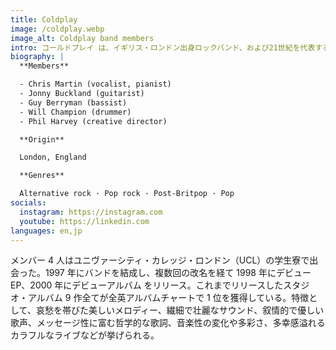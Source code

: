```yaml
---
title: Coldplay
image: /coldplay.webp
image_alt: Coldplay band members
intro: コールドプレイ は、イギリス・ロンドン出身ロックバンド、および21世紀を代表する音楽グループである。
biography: |
  **Members**

  - Chris Martin (vocalist, pianist)
  - Jonny Buckland (guitarist)
  - Guy Berryman (bassist)
  - Will Champion (drummer)
  - Phil Harvey (creative director)

  **Origin**

  London, England

  **Genres**

  Alternative rock · Pop rock · Post-Britpop · Pop
socials:
  instagram: https://instagram.com
  youtube: https://linkedin.com
languages: en,jp
---
```


メンバー 4 人はユニヴァーシティ・カレッジ・ロンドン（UCL）の学生寮で出会った。1997 年にバンドを結成し、複数回の改名を経て 1998 年にデビュー EP、2000 年にデビューアルバム をリリース。これまでリリースしたスタジオ・アルバム 9 作全てが全英アルバムチャートで 1 位を獲得している。特徴として、哀愁を帯びた美しいメロディー、繊細で壮麗なサウンド、叙情的で優しい歌声、メッセージ性に富む哲学的な歌詞、音楽性の変化や多彩さ、多幸感溢れるカラフルなライブなどが挙げられる。
